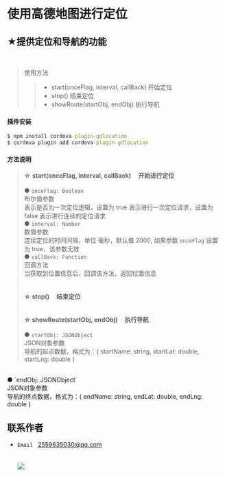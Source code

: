 ﻿使用高德地图进行定位
==========================================

★提供定位和导航的功能
------------------------------------------
<br>

>使用方法
>>- start(onceFlag, interval, callBack) 开始定位
>>- stop() 结束定位
>>- showRoute(startObj, endObj) 执行导航

#### 插件安装
```cmd
$ npm install cordova-plugin-gdlocation
$ cordova plugin add cordova-plugin-gdlocation
```

#### 方法说明
>☆ **start(onceFlag, interval, callBack)&nbsp;&nbsp;&nbsp;&nbsp;&nbsp;开始进行定位**
<br><br>
● `onceFlag: Boolean`<br>
布尔值参数<br>
表示是否为一次定位逻辑，设置为 true 表示进行一次定位请求，设置为 false 表示进行连续的定位请求<br>
● `interval: Number`<br>
数值参数<br>
连续定位的时间间隔，单位 毫秒，默认值 2000, 如果参数 `onceFlag` 设置为 true，该参数无效<br>
● `callBack: Function`<br>
回调方法<br>
当获取到位置信息后，回调该方法，返回位置信息
<br><br><br>
>**☆ stop()&nbsp;&nbsp;&nbsp;&nbsp;&nbsp;结束定位**
<br><br><br>
>**☆ showRoute(startObj, endObj)&nbsp;&nbsp;&nbsp;&nbsp;&nbsp;执行导航**
<br><br>
● `startObj: JSONObject`<br>
JSON对象参数<br>
导航的起点数据，格式为：{ startName: string, startLat: double, startLng: double }
<br>
● `endObj: JSONObject`<br>
JSON对象参数<br>
导航的终点数据，格式为：{ endName: string, endLat: double, endLng: double }

联系作者
-----------------------------------------------
- ``Email``&nbsp;&nbsp;&nbsp;2559635030@qq.com
<br><br><br>
![](https://pandao.github.io/editor.md/examples/images/4.jpg)